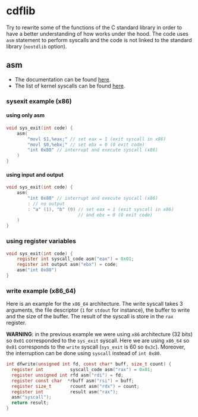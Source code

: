# cdflib

Try to rewrite some of the functions of the C standard library in order to have
a better understanding of how works under the hood. The code uses `asm`
statement to perform syscalls and the code is not linked to the standard library
(`nostdlib` option).

## asm

- The documentation can be found [here](https://gcc.gnu.org/onlinedocs/gcc/extensions-to-the-c-language-family/how-to-use-inline-assembly-language-in-c-code.html).
- The list of kernel syscalls can be found [here](https://chromium.googlesource.com/chromiumos/docs/+/master/constants/syscalls.md#x86-32_bit).

### sysexit example (x86)

#### using only asm

```c
void sys_exit(int code) {
    asm(
        "movl $1,%eax;" // set eax = 1 (exit syscall in x86)
        "movl $0,%ebx;" // set ebx = 0 (0 exit code)
        "int 0x80" // interrupt and execute syscall (x86)
    )
}
```

#### using input and output

```c
void sys_exit(int code) {
    asm(
        "int 0x80" // interrupt and execute syscall (x86)
        : // no output
        : "a" (1), "b" (0) // set eax = 1 (exit syscall in x86)
                           // and ebx = 0 (0 exit code)
    )
}
```

### using register variables

```c
void sys_exit(int code) {
    register int syscall_code asm("eax") = 0x01;
    register int output asm("ebx") = code;
    asm("int 0x80")
}
```

### write example (x86_64)

Here is an example for the `x86_64` architecture. The write syscall takes 3
arguments, the file descriptor (`1` for `stdout` for instance), the buffer to
write and the size of the buffer. The result of the syscall is store in the
`rax` register.

**WARNING**: in the previous example we were using `x86` architecture (32 bits)
so `0x01` corresponded to the `sys_exit` syscall. Here we are using `x86_64` so
`0x01` corresponds to the `write` syscall (`sys_exit` is 60 so `0x3c`).
Moreover, the interruption can be done using `syscall` instead of `int 0x80`.

```c
int dfwrite(unsigned int fd, const char* buff, size_t count) {
  register int          syscall_code asm("rax") = 0x01;
  register unsigned int rfd asm("rdi") = fd;
  register const char  *rbuff asm("rsi") = buff;
  register size_t       rcount asm("rdx") = count;
  register int          result asm("rax");
  asm("syscall");
  return result;
}
```
